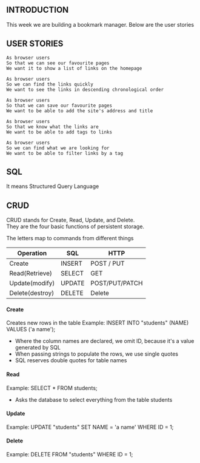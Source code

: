 ## INTRODUCTION
This week we are building a bookmark manager.
Below are the user stories

## USER STORIES

```
As browser users
So that we can see our favourite pages
We want it to show a list of links on the homepage

As browser users
So we can find the links quickly
We want to see the links in descending chronological order

As browser users
So that we can save our favourite pages
We want to be able to add the site's address and title

As browser users
So that we know what the links are
We want to be able to add tags to links

As browser users
So we can find what we are looking for
We want to be able to filter links by a tag
```
## SQL

It means Structured Query Language

## CRUD

CRUD stands for Create, Read, Update, and Delete.  
They are the four basic functions of persistent storage.  

The letters map to commands from different things

Operation | SQL | HTTP
----------|-----|------
Create | INSERT | POST / PUT
Read(Retrieve) | SELECT | GET
Update(modify) | UPDATE | POST/PUT/PATCH
Delete(destroy) | DELETE | Delete

#### Create
Creates new rows in the table
Example: INSERT INTO "students" (NAME) VALUES ('a name');

- Where the column names are declared, we omit ID, because it's a value generated by SQL
- When passing strings to populate the rows, we use single quotes
- SQL reserves double quotes for table names

#### Read

Example: SELECT * FROM students;

- Asks the database to select everything from the table students


#### Update

Example: UPDATE "students" SET NAME = 'a name' WHERE ID = 1;

#### Delete

Example: DELETE FROM "students" WHERE ID = 1;
